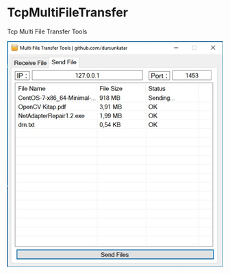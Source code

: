 # TcpMultiFileTransfer
Tcp Multi File Transfer Tools

![filesend](https://github.com/dursunkatar/TcpMultiFileTransfer/blob/master/sendfile.jpg)
